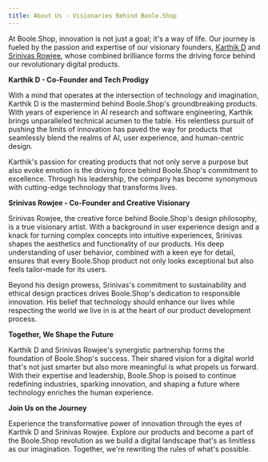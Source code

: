 ```yaml
---
title: About Us - Visionaries Behind Boole.Shop
---
```



At Boole.Shop, innovation is not just a goal; it's a way of life. Our journey is fueled by the passion and expertise of our visionary founders, [Karthik D](https://www.linkedin.com/in/rowjee/) and [Srinivas Rowjee](https://www.linkedin.com/in/xqzkio/), whose combined brilliance forms the driving force behind our revolutionary digital products.

**Karthik D - Co-Founder and Tech Prodigy**

With a mind that operates at the intersection of technology and imagination, Karthik D is the mastermind behind Boole.Shop's groundbreaking products. With years of experience in AI research and software engineering, Karthik brings unparalleled technical acumen to the table. His relentless pursuit of pushing the limits of innovation has paved the way for products that seamlessly blend the realms of AI, user experience, and human-centric design.

Karthik's passion for creating products that not only serve a purpose but also evoke emotion is the driving force behind Boole.Shop's commitment to excellence. Through his leadership, the company has become synonymous with cutting-edge technology that transforms lives.

**Srinivas Rowjee - Co-Founder and Creative Visionary**

Srinivas Rowjee, the creative force behind Boole.Shop's design philosophy, is a true visionary artist. With a background in user experience design and a knack for turning complex concepts into intuitive experiences, Srinivas shapes the aesthetics and functionality of our products. His deep understanding of user behavior, combined with a keen eye for detail, ensures that every Boole.Shop product not only looks exceptional but also feels tailor-made for its users.

Beyond his design prowess, Srinivas's commitment to sustainability and ethical design practices drives Boole.Shop's dedication to responsible innovation. His belief that technology should enhance our lives while respecting the world we live in is at the heart of our product development process.

**Together, We Shape the Future**

Karthik D and Srinivas Rowjee's synergistic partnership forms the foundation of Boole.Shop's success. Their shared vision for a digital world that's not just smarter but also more meaningful is what propels us forward. With their expertise and leadership, Boole.Shop is poised to continue redefining industries, sparking innovation, and shaping a future where technology enriches the human experience.

**Join Us on the Journey**

Experience the transformative power of innovation through the eyes of Karthik D and Srinivas Rowjee. Explore our products and become a part of the Boole.Shop revolution as we build a digital landscape that's as limitless as our imagination. Together, we're rewriting the rules of what's possible.